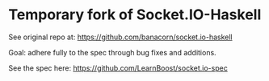 # Temporary fork of Socket.IO-Haskell

See original repo at:
https://github.com/banacorn/socket.io-haskell

Goal: adhere fully to the spec through bug fixes and additions.

See the spec here:
https://github.com/LearnBoost/socket.io-spec
